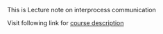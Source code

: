 This is Lecture note on interprocess communication

Visit following link for [course description](http://resourceful.github.io/classes/2016-12-07-week15-class12-ipc/)
